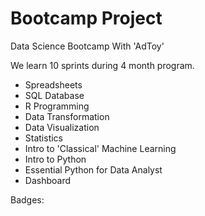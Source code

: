 # Bootcamp Project

Data Science Bootcamp With 'AdToy'

We learn 10 sprints during 4 month program.

- Spreadsheets
- SQL Database
- R Programming
- Data Transformation
- Data Visualization
- Statistics
- Intro to 'Classical' Machine Learning
- Intro to Python
- Essential Python for Data Analyst
- Dashboard

Badges:
